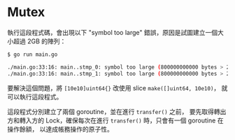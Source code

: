 # Mutex

執行這段程式碼，會出現以下 "symbol too large" 錯誤，原因是試圖建立一個大小超過 2GB 的陣列：

```bash
$ go run main.go

./main.go:33:16: main..stmp_0: symbol too large (800000000000 bytes > 2000000000 bytes)
./main.go:33:16: main..stmp_1: symbol too large (800000000000 bytes > 2000000000 bytes)
```

要解決這個問題，將 `[10e10]uint64{}` 改使用 slice `make([]uint64, 10e10)`，
就可以執行這段程式。

這段程式分別建立了兩個 goroutine，並在進行 `transfer()` 之前，
要先取得轉出方和轉入方的 Lock，確保每次在進行 `transfer()` 時，只會有一個 goroutine 在操作餘額，
以達成帳務操作的原子性。